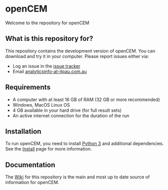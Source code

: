 # openCEM

Welcome to the repository for openCEM

## What is this repository for?

This repository contains the development version of openCEM. You can download
and try it in your computer. Please report issues either via:

*   Log an issue in the [issue tracker](https://github.com/docker-library/docs/issues)
*   Email [analyticsinfo-at-itpau.com.au](mailto:analyticsinfo@itpau.com.au)

## Requirements

*   A computer with at least 16 GB of RAM (32 GB or more recommended)
*   Windows, MacOS Linux OS
*   4 GB available in your hard drive (for full result sets)
*   An active internet connection for the duration of the run

## Installation

To run openCEM, you need to install [Python 3](https://www.python.org/download/releases/3.0/) and additional dependencies.
See the [Install](https://github.com/openCEMorg/openCEM/wiki/Install) page for more information.

## Documentation
The [Wiki](https://github.com/openCEMorg/openCEM/wiki) for this repository is the main and most up
to date source of information for openCEM.
